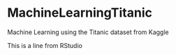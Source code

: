 # MachineLearningTitanic
Machine Learning using the Titanic dataset from Kaggle

This is a line from RStudio